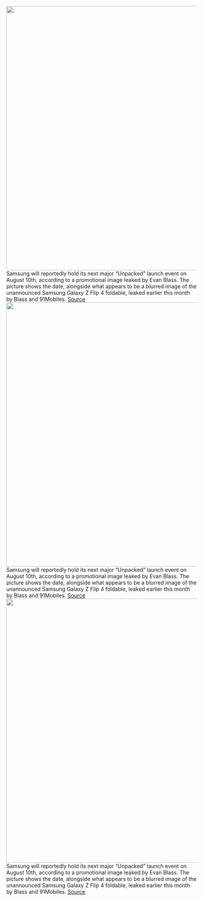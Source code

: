 <img src='https://cdn.vox-cdn.com/thumbor/MQY1hyCuPBLA6FLbvX6v16tGL0g=/0x0:1000x667/1200x800/filters:focal(420x254:580x414)/cdn.vox-cdn.com/uploads/chorus_image/image/71147027/FX8NUPWXgAI_Nv5.0.jpg' width='700px' /><br/>
Samsung will reportedly hold its next major “Unpacked” launch event on August 10th, according to a promotional image leaked by Evan Blass. The picture shows the date, alongside what appears to be a blurred image of the unannounced Samsung Galaxy Z Flip 4 foldable, leaked earlier this month by Blass and 91Mobiles.
<a href='https://www.theverge.com/2022/7/18/23268211/samsung-august-10th-unpacked-event-fold-flip-5-galaxy-watch-launch'> Source <a/><img src='https://cdn.vox-cdn.com/thumbor/MQY1hyCuPBLA6FLbvX6v16tGL0g=/0x0:1000x667/1200x800/filters:focal(420x254:580x414)/cdn.vox-cdn.com/uploads/chorus_image/image/71147027/FX8NUPWXgAI_Nv5.0.jpg' width='700px' /><br/>
Samsung will reportedly hold its next major “Unpacked” launch event on August 10th, according to a promotional image leaked by Evan Blass. The picture shows the date, alongside what appears to be a blurred image of the unannounced Samsung Galaxy Z Flip 4 foldable, leaked earlier this month by Blass and 91Mobiles.
<a href='https://www.theverge.com/2022/7/18/23268211/samsung-august-10th-unpacked-event-fold-flip-5-galaxy-watch-launch'> Source <a/><img src='https://cdn.vox-cdn.com/thumbor/MQY1hyCuPBLA6FLbvX6v16tGL0g=/0x0:1000x667/1200x800/filters:focal(420x254:580x414)/cdn.vox-cdn.com/uploads/chorus_image/image/71147027/FX8NUPWXgAI_Nv5.0.jpg' width='700px' /><br/>
Samsung will reportedly hold its next major “Unpacked” launch event on August 10th, according to a promotional image leaked by Evan Blass. The picture shows the date, alongside what appears to be a blurred image of the unannounced Samsung Galaxy Z Flip 4 foldable, leaked earlier this month by Blass and 91Mobiles.
<a href='https://www.theverge.com/2022/7/18/23268211/samsung-august-10th-unpacked-event-fold-flip-5-galaxy-watch-launch'> Source <a/>